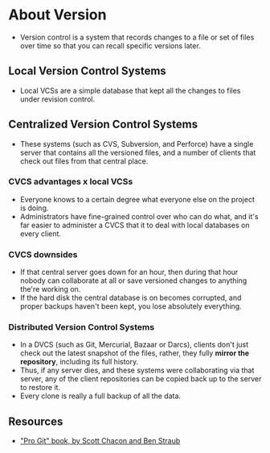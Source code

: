 # About Version

- Version control is a system that records changes to a file or set of files over time so that you can recall specific versions later.

## Local Version Control Systems

- Local VCSs are a simple database that kept all the changes to files under revision control.

## Centralized Version Control Systems

- These systems (such as CVS, Subversion, and Perforce) have a single server that contains all the versioned files, and a number of clients that check out files from that central place.

### CVCS advantages x local VCSs

- Everyone knows to a certain degree what everyone else on the project is doing.
- Administrators have fine-grained control over who can do what, and it's far easier to administer a CVCS that it to deal with local databases on every client.

### CVCS downsides

- If that central server goes down for an hour, then during that hour nobody can collaborate at all or save versioned changes to anything the're working on.
- If the hard disk the central database is on becomes corrupted, and proper backups haven't been kept, you lose absolutely everything.

### Distributed Version Control Systems

- In a DVCS (such as Git, Mercurial, Bazaar or Darcs), clients don't just check out the latest snapshot of the files, rather, they fully **mirror the repository**, including its full history.
- Thus, if any server dies, and these systems were collaborating via that server, any of the client repositories can be copied back up to the server to restore it.
- Every clone is really a full backup of all the data.

## Resources

- ["Pro Git" book, by Scott Chacon and Ben Straub](https://git-scm.com/book/en/v2)
